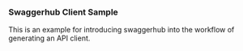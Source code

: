 ### Swaggerhub Client Sample

This is an example for introducing swaggerhub into the workflow of generating an API client.

